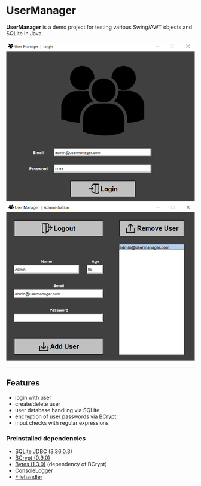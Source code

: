 # UserManager
**UserManager** is a demo project for testing various Swing/AWT objects and SQLite in Java.

![Preview1](./img/preview/preview1.png)
![Preview2](./img/preview/preview2.png)

---

## Features
- login with user
- create/delete user
- user database handling via SQLite
- encryption of user passwords via BCrypt
- input checks with regular expressions

### Preinstalled dependencies
- [SQLite JDBC (3.36.0.3)](https://mvnrepository.com/artifact/org.xerial/sqlite-jdbc)
- [BCrypt (0.9.0)](https://mvnrepository.com/artifact/at.favre.lib/bcrypt)
- [Bytes (1.3.0)](https://mvnrepository.com/artifact/org.apache.tuweni/bytes) (dependency of BCrypt)
- [ConsoleLogger](https://github.com/TillSim/HelperClass-ConsoleLogger)
- [Filehandler](https://github.com/TillSim/HelperClass-FileHandler)
